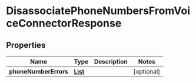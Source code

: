 

# DisassociatePhoneNumbersFromVoiceConnectorResponse


## Properties

| Name | Type | Description | Notes |
|------------ | ------------- | ------------- | -------------|
|**phoneNumberErrors** | [**List**](List.md) |  |  [optional] |



